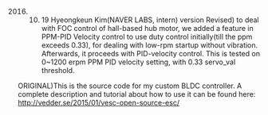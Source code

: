 2016. 10. 19 Hyeongkeun Kim(NAVER LABS, intern) version
Revised) to deal with FOC control of hall-based hub motor, we added a feature in PPM-PID Velocity control to use duty control initially(till the ppm exceeds 0.33), for dealing with low-rpm startup without vibration. Afterwards, it proceeds with PID-velocity control.
This is tested on 0~1200 erpm PPM PID velocity setting, with 0.33 servo_val threshold.

ORIGINAL)This is the source code for my custom BLDC controller. A complete description and tutorial about how to use it can be found here: http://vedder.se/2015/01/vesc-open-source-esc/
